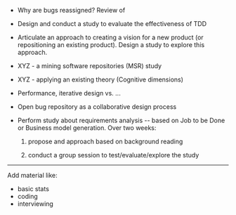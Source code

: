 * Why are bugs reassigned? Review of 

* Design and conduct a study to evaluate the effectiveness of TDD
* Articulate an approach to creating a vision for a new product (or repositioning an existing product). Design a study to explore this approach.
* XYZ - a mining software repositories (MSR) study
* XYZ - applying an existing theory (Cognitive dimensions)

* Performance, iterative design vs. ...

* Open bug repository as a collaborative design process


* Perform study about requirements analysis -- based on Job to be Done or Business model generation. Over two weeks:

	1. propose and approach based on background reading
	
	2. conduct a group session to test/evaluate/explore the study
	
	
---
Add material like:

* basic stats
* coding
* interviewing
